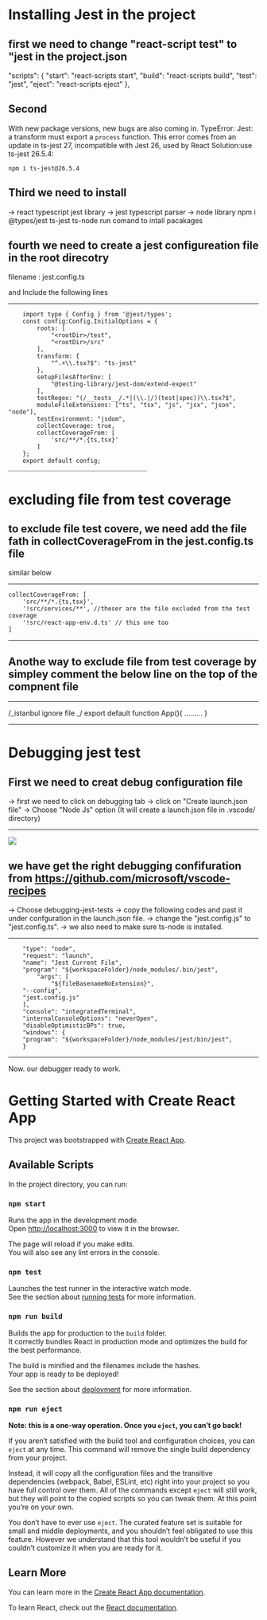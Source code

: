 # Installing Jest in the project

## first we need to change "react-script test" to "jest in the project.json

"scripts": {
"start": "react-scripts start",
"build": "react-scripts build",
"test": "jest",
"eject": "react-scripts eject"
},

## Second

With new package versions, new bugs are also coming in.
TypeError: Jest: a transform must export a `process` function.
This error comes from an update in ts-jest 27, incompatible with Jest 26, used by React
Solution:use ts-jest 26.5.4:

    npm i ts-jest@26.5.4

## Third we need to install

-> react typescript jest library
-> jest typescript parser
-> node library
npm i @types/jest ts-jest ts-node
run comand to intall pacakages

## fourth we need to create a jest configureation file in the root direcotry

filename : jest.config.ts

and Include the following lines

---

        import type { Config } from '@jest/types';
        const config:Config.InitialOptions = {
            roots: [
                "<rootDir>/test",
                "<rootDir>/src"
            ],
            transform: {
                "^.+\\.tsx?$": "ts-jest"
            },
            setupFilesAfterEnv: [
                "@testing-library/jest-dom/extend-expect"
            ],
            testRegex: "(/__tests__/.*|(\\.|/)(test|spec))\\.tsx?$",
            moduleFileExtensions: ["ts", "tsx", "js", "jsx", "json", "node"],
            testEnvironment: "jsdom",
            collectCoverage: true,
            collectCoverageFrom: [
                'src/**/*.{ts,tsx}'
            ]
        };
        export default config;
    _______________________________________

# excluding file from test coverage

## to exclude file test covere, we need add the file fath in collectCoverageFrom in the jest.config.ts file

similar below

---

    collectCoverageFrom: [
        'src/**/*.{ts,tsx}',
        '!src/services/**', //theser are the file excluded from the test coverage
        '!src/react-app-env.d.ts' // this one too
    ]

---

## Anothe way to exclude file from test coverage by simpley comment the below line on the top of the compnent file

---

/_istanbul ignore file _/
export default function App(){
.........
}

---

# Debugging jest test

## First we need to creat debug configuration file

-> first we need to click on debugging tab
-> click on "Create launch.json file"
-> Choose "Node Js" option (It will create a launch.json file in .vscode/ directory)

---

![](debugging_config_1.jpg)

## we have get the right debugging confifuration from https://github.com/microsoft/vscode-recipes

-> Choose debugging-jest-tests
-> copy the following codes and past it under confguration in the launch.json file.
-> change the "jest.config.js" to "jest.config.ts".
-> we also need to make sure ts-node is installed.

---

        "type": "node",
        "request": "launch",
        "name": "Jest Current File",
        "program": "${workspaceFolder}/node_modules/.bin/jest",
            "args": [
                "${fileBasenameNoExtension}",
        "--config",
        "jest.config.js"
        ],
        "console": "integratedTerminal",
        "internalConsoleOptions": "neverOpen",
        "disableOptimisticBPs": true,
        "windows": {
        "program": "${workspaceFolder}/node_modules/jest/bin/jest",
        }

---

Now. our debugger ready to work.

# Getting Started with Create React App

This project was bootstrapped with [Create React App](https://github.com/facebook/create-react-app).

## Available Scripts

In the project directory, you can run:

### `npm start`

Runs the app in the development mode.\
Open [http://localhost:3000](http://localhost:3000) to view it in the browser.

The page will reload if you make edits.\
You will also see any lint errors in the console.

### `npm test`

Launches the test runner in the interactive watch mode.\
See the section about [running tests](https://facebook.github.io/create-react-app/docs/running-tests) for more information.

### `npm run build`

Builds the app for production to the `build` folder.\
It correctly bundles React in production mode and optimizes the build for the best performance.

The build is minified and the filenames include the hashes.\
Your app is ready to be deployed!

See the section about [deployment](https://facebook.github.io/create-react-app/docs/deployment) for more information.

### `npm run eject`

**Note: this is a one-way operation. Once you `eject`, you can’t go back!**

If you aren’t satisfied with the build tool and configuration choices, you can `eject` at any time. This command will remove the single build dependency from your project.

Instead, it will copy all the configuration files and the transitive dependencies (webpack, Babel, ESLint, etc) right into your project so you have full control over them. All of the commands except `eject` will still work, but they will point to the copied scripts so you can tweak them. At this point you’re on your own.

You don’t have to ever use `eject`. The curated feature set is suitable for small and middle deployments, and you shouldn’t feel obligated to use this feature. However we understand that this tool wouldn’t be useful if you couldn’t customize it when you are ready for it.

## Learn More

You can learn more in the [Create React App documentation](https://facebook.github.io/create-react-app/docs/getting-started).

To learn React, check out the [React documentation](https://reactjs.org/).
